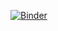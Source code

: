 [![Binder](https://mybinder.org/badge.svg)](https://mybinder.org/v2/gh/soli/trap-spaces-as-siphons)
